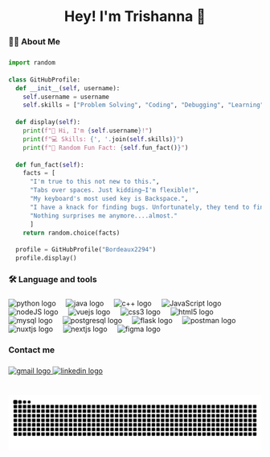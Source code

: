 <h1 align="center">Hey! I'm Trishanna 👋</h1>

###

<h3 align="left">👩‍💻  About Me</h3>

###

``` python
import random

class GitHubProfile:
  def __init__(self, username):
    self.username = username
    self.skills = ["Problem Solving", "Coding", "Debugging", "Learning"]
  
  def display(self):
    print(f"👋 Hi, I'm {self.username}!")
    print(f"💻 Skills: {', '.join(self.skills)}")
    print(f"🌟 Random Fun Fact: {self.fun_fact()}")
  
  def fun_fact(self):
    facts = [
      "I'm true to this not new to this.",
      "Tabs over spaces. Just kidding—I'm flexible!",
      "My keyboard's most used key is Backspace.",
      "I have a knack for finding bugs. Unfortunately, they tend to find me first.",
      "Nothing surprises me anymore....almost."
      ]
    return random.choice(facts)
  
  profile = GitHubProfile("Bordeaux2294")
  profile.display()

```

###

<h3 align="left">🛠 Language and tools</h3>

###

<div align="left">
  <img src="https://cdn.jsdelivr.net/gh/devicons/devicon@latest/icons/python/python-original.svg" height="40" alt="python logo"  />
  <img width="12" />
  <img src="https://cdn.jsdelivr.net/gh/devicons/devicon@latest/icons/java/java-original.svg" height="40" alt="java logo" />
  <img width="12" />     
  <img src="https://cdn.jsdelivr.net/gh/devicons/devicon@latest/icons/cplusplus/cplusplus-original.svg" height="40" alt="c++ logo" />    
  <img width="12" />
  <img src="https://cdn.jsdelivr.net/gh/devicons/devicon@latest/icons/javascript/javascript-original.svg" height="40" alt="JavaScript logo"/>
  <img width="12" />
  <img src="https://cdn.jsdelivr.net/gh/devicons/devicon@latest/icons/nodejs/nodejs-original-wordmark.svg" height="40" alt="nodeJS logo"/>
  <img width="12" />      
  <img src="https://cdn.jsdelivr.net/gh/devicons/devicon@latest/icons/vuejs/vuejs-original.svg" height="40" alt="vuejs logo"/>
  <img width="12" />
  <img src="https://cdn.jsdelivr.net/gh/devicons/devicon@latest/icons/css3/css3-original.svg" height="40" alt="css3 logo"/>
  <img width="12" />
  <img src="https://cdn.jsdelivr.net/gh/devicons/devicon@latest/icons/html5/html5-original.svg" height="40" alt="html5 logo" />       
  <img width="12" />
  <img src="https://cdn.jsdelivr.net/gh/devicons/devicon@latest/icons/mysql/mysql-original-wordmark.svg" height="40" alt="mysql logo"/>
  <img width="12" />
  <img src="https://cdn.jsdelivr.net/gh/devicons/devicon@latest/icons/postgresql/postgresql-original-wordmark.svg" height="40" alt="postgresql logo" />
  <img width="12" />
  <img src="https://cdn.jsdelivr.net/gh/devicons/devicon@latest/icons/flask/flask-original-wordmark.svg" height="40" alt="flask logo" />
  <img width="12" />
  <img src="https://cdn.jsdelivr.net/gh/devicons/devicon@latest/icons/postman/postman-original.svg" height="40" alt="postman logo"/>
  <img width="12" />
  <img src="https://cdn.jsdelivr.net/gh/devicons/devicon@latest/icons/nuxtjs/nuxtjs-original-wordmark.svg" height="40" alt="nuxtjs logo"/>     
  <img width="12" />
  <img src="https://cdn.jsdelivr.net/gh/devicons/devicon@latest/icons/nextjs/nextjs-original-wordmark.svg" height="40" alt="nextjs logo" />
  <img width="12" />
  <img src="https://cdn.jsdelivr.net/gh/devicons/devicon@latest/icons/figma/figma-original.svg" height="40" alt="figma logo" />     
  <img width="12" />

</div>

###

<h3 align="left">Contact me</h3>

###

<div align="left">
  <a href="mailto:ford.trishanna876@gmail.com?subject=%20Trishanna%20Ford"><img src="https://img.shields.io/static/v1?message=Gmail&logo=gmail&label=&color=D14836&logoColor=white&labelColor=&style=for-the-badge" height="35" alt="gmail logo"  />
  <a href="https://www.linkedin.com/in/trishanna-ford-385bb0335/"><img src="https://img.shields.io/static/v1?message=LinkedIn&logo=linkedin&label=&color=0077B5&logoColor=white&labelColor=&style=for-the-badge" height="35" alt="linkedin logo"  />
</div>

###

<br clear="both">

 <picture>
  <source 
    media="(prefers-color-scheme: dark)" 
    srcset="https://github.com/Bordeaux2294/Bordeaux2294/blob/output/github-contribution-grid-snake-dark.svg" 
  />
  <source 
    media="(prefers-color-scheme: light)" 
    srcset="https://github.com/Bordeaux2294/Bordeaux2294/blob/output/github-contribution-grid-snake.svg" 
  />
  <img 
    alt="github-snake" 
    src="https://github.com/Bordeaux2294/Bordeaux2294/blob/output/github-contribution-grid-snake.svg" 
  />
</picture>


###
